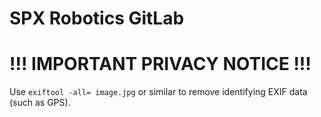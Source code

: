 # SPX Robotics GitLab

# !!! IMPORTANT PRIVACY NOTICE !!!

Use `exiftool -all= image.jpg` or similar to remove identifying EXIF data (such as GPS).
